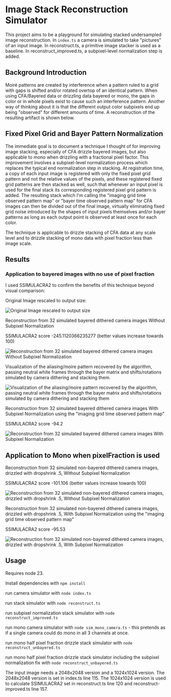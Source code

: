 # Image Stack Reconstruction Simulator

This project aims to be a playground for simulating stacked undersampled image reconstruction. In `index.ts` a camera is simulated to take "pictures" of an input image. In reconstruct.ts, a primitive image stacker is used as a baseline. In reconstruct_improved.ts, a subpixel-level normalization step is added.

## Background Introduction

Moiré patterns are created by interference when a pattern ruled to a grid with gaps is shifted and/or rotated overtop of an identical pattern. When using CFA/Bayered data or drizzling data bayered or mono, the gaps in color or in whole pixels exist to cause such an interference pattern. Another way of thinking about it is that the different output color subpixels end up being "observed" for different amounts of time. A reconstruction of the resulting artifact is shown below.

## Fixed Pixel Grid and Bayer Pattern Normalization

The immediate goal is to document a technique I thought of for improving image stacking, especially of CFA drizzle bayered images, but also applicable to mono when drizzling with a fractional pixel factor. This improvement involves a subpixel-level normalization process which replaces the typical end normalization step in stacking. At registration time, a copy of each input image is registered with only the fixed pixel grid pattern and not the relative values of the pixels, and these registered fixed grid patterns are then stacked as well, such that whenever an input pixel is used for the final stack its corresponding registered pixel grid pattern is added. The resulting stack which I'm calling the "imaging grid time observed pattern map" or "bayer time observed pattern map" for CFA images can then be divided out of the final image, virtually eliminating fixed grid noise introduced by the shapes of input pixels themselves and/or bayer patterns as long as each output point is observed at least once for each color.

The technique is applicable to drizzle stacking of CFA data at any scale level and to drizzle stacking of mono data with pixel fraction less than image scale.

## Results

### Application to bayered images with no use of pixel fraction

I used SSIMULACRA2 to confirm the benefits of this technique beyond visual comparison:

Original Image rescaled to output size:

![Original Image rescaled to output size](M81-M82.png)

Reconstruction from 32 simulated bayered dithered camera images Without Subpixel Normalization

SSIMULACRA2 score -245.1120366235277 (better values increase towards 100)

![Reconstruction from 32 simulated bayered dithered camera images Without Subpixel Normalization](reconstructed.png "M81-M82")

Visualization of the aliasing/moire pattern recovered by the algorithm, passing neutral white frames through the bayer matrix and shifts/rotations simulated by camera dithering and stacking them.

![Visualization of the aliasing/moire pattern recovered by the algorithm, passing neutral white frames through the bayer matrix and shifts/rotations simulated by camera dithering and stacking them](patternVisualization.png "Visualized Pattern to Divide Out")

Reconstruction from 32 simulated bayered dithered camera images With Subpixel Normalization using the "imaging grid time observed pattern map"

SSIMULACRA2 score -94.2

![Reconstruction from 32 simulated bayered dithered camera images With Subpixel Normalization](reconstruct_improved.png "M81-M82")

## Application to Mono when pixelFraction is used

Reconstruction from 32 simulated non-bayered dithered camera images, drizzled with dropshrink .5, Without Subpixel Normalization

SSIMULACRA2 score -101.106 (better values increase towards 100)

![Reconstruction from 32 simulated non-bayered dithered camera images, drizzled with dropshrink .5, Without Subpixel Normalization](reconstruct_unbayered.png "M81-M82")

Reconstruction from 32 simulated non-bayered dithered camera images, drizzled with dropshrink .5, With Subpixel Normalization using the "imaging grid time observed pattern map"

SSIMULACRA2 score -95.53

![Reconstruction from 32 simulated non-bayered dithered camera images, drizzled with dropshrink .5, With Subpixel Normalization](reconstruct_unbayered_improved.png "M81-M82")

## Usage

Requires node 23.

Install dependencies with `npm install`

run camera simulator with `node index.ts`

run stack simulator with `node reconstruct.ts`

run subpixel normalization stack simulator with `node reconstruct_improved.ts`

run mono camera simulator with `node sim_mono_camera.ts` - this pretends as if a single camera could do mono in all 3 channels at once.

run mono half pixel fraction drizzle stack simulator with `node reconstruct_unbayered.ts`

run mono half pixel fraction drizzle stack simulator including the subpixel normalization fix with `node reconstruct_unbayered.ts`

The input image needs a 2048x2048 version and a 1024x1024 version. The 2048x2048 version is set in index.ts line 115. The 1024x1024 version is used to calculate SSIMULACRA2 set in reconstruct.ts line 120 and reconstruct-improved.ts line 157.